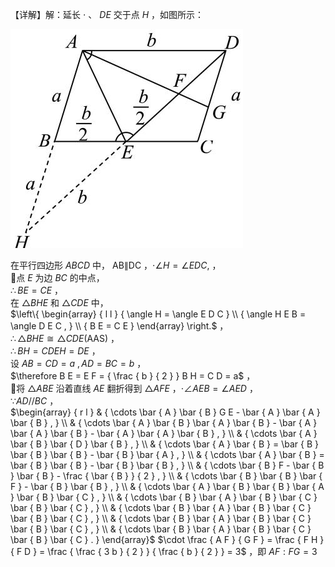 【详解】解：延长 $\cdot$ 、 $D E$ 交于点 $H$ ，如图所示：

![](<../../qs_image_DB/专题1-2_一文吃透相似三角形12个模型·共14类题型（解析版）/1ddad8a8bd742afd9aa96ca9fec315fd7eff8522be0c52c7216fd8d4385c02d1.jpg>)

在平行四边形 $A B C D$ 中， AB∥DC ，$\cdot \angle H = \angle E D C ,$ ，  
点 $E$ 为边 $B C$ 的中点，  
$\therefore B E = C E$ ，  
在 $\triangle B H E$ 和 $\triangle C D E$ 中，  
$\left\{ \begin{array} { l l } { \angle H = \angle E D C } \\ { \angle H E B = \angle D E C , } \\ { B E = C E } \end{array} \right.$ ，  
$\therefore \triangle B H E \cong \triangle C D E ( \mathrm { A A S } )$ ，  
$\therefore B H = C D E H = D E$ ，  
设 $A B = C D = a \ , A D = B C = b$ ，  
$\therefore B E = E F = { \frac { b } { 2 } } B H = C D = a$ ，  
将 $\triangle A B E$ 沿着直线 $A E$ 翻折得到 $\triangle A F E$ ，$\cdot \angle A E B = \angle A E D$ ，  
$\because A D / / B C$ ，  
$\begin{array} { r l } & { \cdots \bar { A } \bar { B } G E - \bar { A } \bar { A } \bar { B } , } \\ & { \cdots \bar { A } \bar { B } \bar { A } \bar { B } - \bar { A } \bar { A } \bar { B } - \bar { A } \bar { A } \bar { B } , } \\ & { \cdots \bar { A } \bar { B } \bar { D } \bar { B } , } \\ & { \cdots \bar { A } \bar { B } = \bar { B } \bar { B } \bar { B } - \bar { B } \bar { A } , } \\ & { \cdots \bar { A } \bar { B } = \bar { B } \bar { B } - \bar { B } \bar { B } , } \\ & { \cdots \bar { B } F - \bar { B } \bar { B } - \frac { \bar { B } } { 2 } , } \\ & { \cdots \bar { B } \bar { B } \bar { F } - \bar { B } \bar { B } , } \\ & { \cdots \bar { A } \bar { B } \bar { B } \bar { A } \bar { B } \bar { C } , } \\ & { \cdots \bar { B } \bar { A } \bar { B } \bar { C } \bar { B } \bar { C } , } \\ & { \cdots \bar { B } \bar { A } \bar { B } \bar { C } \bar { B } \bar { C } , } \\ & { \cdots \bar { B } \bar { A } \bar { B } \bar { C } \bar { B } \bar { C } , } \\ & { \cdots \bar { B } \bar { A } \bar { B } \bar { C } \bar { B } \bar { C } . } \end{array}$ $\cdot \frac { A F } { G F } = \frac { F H } { F D } = \frac { \frac { 3 b } { 2 } } { \frac { b } { 2 } } = 3$ ，即 $A F : F G = 3$

